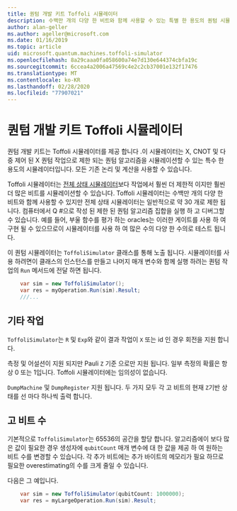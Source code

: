 ```yaml
---
title: 퀀텀 개발 키트 Toffoli 시뮬레이터
description: 수백만 개의 다양 한 비트와 함께 사용할 수 있는 특별 한 용도의 퀀텀 시뮬레이터 인 Microsoft QDK Toffoli 시뮬레이터에 대해 알아봅니다.
author: alan-geller
ms.author: ageller@microsoft.com
ms.date: 01/16/2019
ms.topic: article
uid: microsoft.quantum.machines.toffoli-simulator
ms.openlocfilehash: 8a29caaa0fa058600a74e7d130e644374cbfa19c
ms.sourcegitcommit: 6ccea4a2006a47569c4e2c2cb37001e132f17476
ms.translationtype: MT
ms.contentlocale: ko-KR
ms.lasthandoff: 02/28/2020
ms.locfileid: "77907021"
---
```

# <a name="quantum-development-kit-toffoli-simulator"></a>퀀텀 개발 키트 Toffoli 시뮬레이터

퀀텀 개발 키트는 Toffoli 시뮬레이터를 제공 합니다 .이 시뮬레이터는 X, CNOT 및 다중 제어 된 X 퀀텀 작업으로 제한 되는 퀀텀 알고리즘을 시뮬레이션할 수 있는 특수 한 용도의 시뮬레이터입니다. 모든 기존 논리 및 계산을 사용할 수 있습니다.

Toffoli 시뮬레이터는 [전체 상태 시뮬레이터](xref:microsoft.quantum.machines.full-state-simulator)보다 작업에서 훨씬 더 제한적 이지만 훨씬 더 많은 비트를 시뮬레이션할 수 있습니다.
Toffoli 시뮬레이터는 수백만 개의 다양 한 비트와 함께 사용할 수 있지만 전체 상태 시뮬레이터는 일반적으로 약 30 개로 제한 됩니다.
컴퓨터에서 Q #으로 작성 된 제한 된 퀀텀 알고리즘 집합을 실행 하 고 디버그할 수 있습니다. 예를 들어, 부울 함수를 평가 하는 oracles는 이러한 게이트를 사용 하 여 구현 될 수 있으므로이 시뮬레이터를 사용 하 여 많은 수의 다양 한 수의로 테스트 됩니다.

이 퀀텀 시뮬레이터는 `ToffoliSimulator` 클래스를 통해 노출 됩니다.
시뮬레이터를 사용 하려면이 클래스의 인스턴스를 만들고 나머지 매개 변수와 함께 실행 하려는 퀀텀 작업의 `Run` 메서드에 전달 하면 됩니다.

```csharp
    var sim = new ToffoliSimulator();
    var res = myOperation.Run(sim).Result;
    ///...
```

## <a name="other-operations"></a>기타 작업

`ToffoliSimulator`는 `R` 및 `Exp`와 같이 결과 작업이 `X` 또는 id 인 경우 회전을 지원 합니다.

측정 및 어설션이 지원 되지만 Pauli `Z` 기준 으로만 지원 됩니다.
일부 측정의 확률은 항상 0 또는 1입니다. Toffoli 시뮬레이터에는 임의성이 없습니다.

`DumpMachine` 및 `DumpRegister` 지원 됩니다.
두 가지 모두 각 고 비트의 현재 `Z`기반 상태를 선 마다 하나씩 출력 합니다.

## <a name="qubitcount"></a>고 비트 수

기본적으로 `ToffoliSimulator`는 65536의 공간을 할당 합니다.
알고리즘에이 보다 많은 값이 필요한 경우 생성자에 `qubitCount` 매개 변수에 대 한 값을 제공 하 여 원하는 비트 수를 변경할 수 있습니다.
각 추가 비트에는 추가 바이트의 메모리가 필요 하므로 필요한 overestimating의 수를 크게 줄일 수 있습니다.

다음은 그 예입니다.

```csharp
    var sim = new ToffoliSimulator(qubitCount: 1000000);
    var res = myLargeOperation.Run(sim).Result;
```
